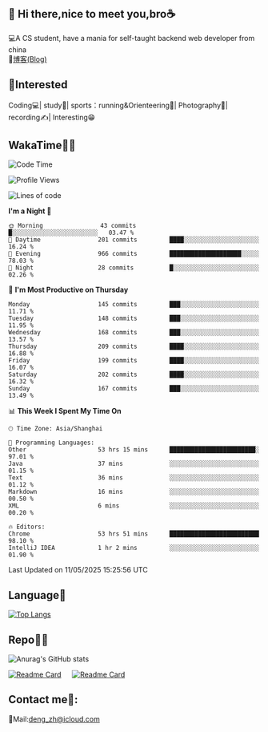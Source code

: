 👋 Hi there,nice to meet you,bro☕
---
💻A CS student, have a mania for self-taught backend web developer from china   
📌[博客(Blog)](https://github.com/HealUP/MyBlog)

 <!-- waka-box start -->
 <!-- waka-box end -->
 
🧲**Interested**
--
Coding💻| study📖| sports：running&Orienteering🏃‍| Photography📸| recording✍️| Interesting😁

WakaTime👨‍💻
---
<!--START_SECTION:waka-->
![Code Time](http://img.shields.io/badge/Code%20Time-2%2C981%20hrs%2057%20mins-blue)

![Profile Views](http://img.shields.io/badge/Profile%20Views-0-blue)

![Lines of code](https://img.shields.io/badge/From%20Hello%20World%20I%27ve%20Written-205.1%20thousand%20lines%20of%20code-blue)

**I'm a Night 🦉** 

```text
🌞 Morning                43 commits          █░░░░░░░░░░░░░░░░░░░░░░░░   03.47 % 
🌆 Daytime                201 commits         ████░░░░░░░░░░░░░░░░░░░░░   16.24 % 
🌃 Evening                966 commits         ████████████████████░░░░░   78.03 % 
🌙 Night                  28 commits          █░░░░░░░░░░░░░░░░░░░░░░░░   02.26 % 
```
📅 **I'm Most Productive on Thursday** 

```text
Monday                   145 commits         ███░░░░░░░░░░░░░░░░░░░░░░   11.71 % 
Tuesday                  148 commits         ███░░░░░░░░░░░░░░░░░░░░░░   11.95 % 
Wednesday                168 commits         ███░░░░░░░░░░░░░░░░░░░░░░   13.57 % 
Thursday                 209 commits         ████░░░░░░░░░░░░░░░░░░░░░   16.88 % 
Friday                   199 commits         ████░░░░░░░░░░░░░░░░░░░░░   16.07 % 
Saturday                 202 commits         ████░░░░░░░░░░░░░░░░░░░░░   16.32 % 
Sunday                   167 commits         ███░░░░░░░░░░░░░░░░░░░░░░   13.49 % 
```


📊 **This Week I Spent My Time On** 

```text
🕑︎ Time Zone: Asia/Shanghai

💬 Programming Languages: 
Other                    53 hrs 15 mins      ████████████████████████░   97.01 % 
Java                     37 mins             ░░░░░░░░░░░░░░░░░░░░░░░░░   01.15 % 
Text                     36 mins             ░░░░░░░░░░░░░░░░░░░░░░░░░   01.12 % 
Markdown                 16 mins             ░░░░░░░░░░░░░░░░░░░░░░░░░   00.50 % 
XML                      6 mins              ░░░░░░░░░░░░░░░░░░░░░░░░░   00.20 % 

🔥 Editors: 
Chrome                   53 hrs 51 mins      █████████████████████████   98.10 % 
IntelliJ IDEA            1 hr 2 mins         ░░░░░░░░░░░░░░░░░░░░░░░░░   01.90 % 
```


 Last Updated on 11/05/2025 15:25:56 UTC
<!--END_SECTION:waka-->

Language🚀
---
[![Top Langs](https://github-readme-stats.vercel.app/api/top-langs/?username=HealUP&layout=compact&hide_border=true)](https://github.com/HealUP)

Repo🧑‍💻
---
![Anurag's GitHub stats](https://github-readme-stats.vercel.app/api?username=HealUP&count_private=true&show_icons=true&theme=gruvbox&hide_border=true) 

[![Readme Card](https://github-readme-stats.vercel.app/api/pin/?username=HealUP&repo=InternetEy&theme=transparent)](https://github.com/HealUP/InternetEy) &emsp;
[![Readme Card](https://github-readme-stats.vercel.app/api/pin/?username=HealUP&repo=CampusExperience&theme=transparent)](https://github.com/HealUP/CampusExperience)


Contact me📱:
---
📮Mail:deng_zh@icloud.com  
